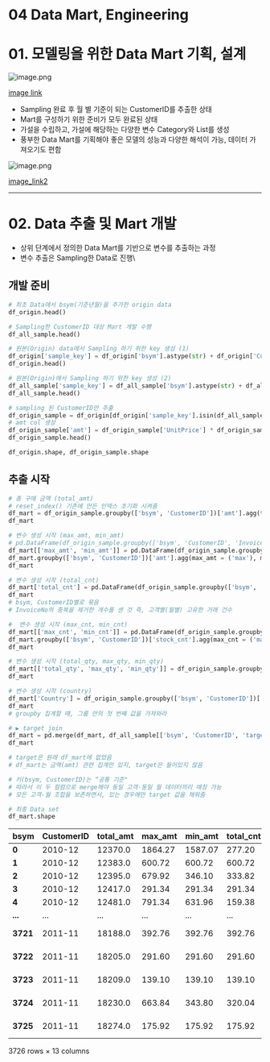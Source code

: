 # 04 Data Mart, Engineering

# 01. 모델링을 위한 Data Mart 기획, 설계

![image.png](attachment:feb61690-7e95-4f82-9e7f-1ae305596100:image.png)

[image link](https://drive.google.com/uc?id=1XB6sIcr1m1_5b6mvrFqun8iaMbOv4pkH)

- Sampling 완료 후 월 별 기준이 되는 CustomerID를 추출한 상태
- Mart를 구성하기 위한 준비가 모두 완료된 상태
- 가설을 수립하고, 가설에 해당하는 다양한 변수 Category와 List를 생성
- 풍부한 Data Mart를 기획해야 좋은 모델의 성능과 다양한 해석이 가능, 데이터 가져오기도 편함

![image.png](attachment:010fb807-af9d-45c6-89a9-f4984c8e68d5:image.png)

[image_link2](https://drive.google.com/uc?id=1BbiKwpqO20wrAx_yCZJ9AKXyYQrL7Tig)

---

# 02. **Data 추출 및 Mart 개발**

- 상위 단계에서 정의한 Data Mart를 기반으로 변수를 추출하는 과정
- 변수 추출은 Sampling한 Data로 진행\

## 개발 준비

```python
# 최초 Data에서 bsym(기준년월)을 추가한 origin data
df_origin.head()

# Sampling한 CustomerID 대상 Mart 개발 수행
df_all_sample.head()

# 원본(Origin) data에서 Sampling 하기 위한 key 생성 (1)
df_origin['sample_key'] = df_origin['bsym'].astype(str) + df_origin['CustomerID'].astype(str)
df_origin.head()

# 원본(Origin)에서 Sampling 하기 위한 key 생성 (2)
df_all_sample['sample_key'] = df_all_sample['bsym'].astype(str) + df_all_sample['CustomerID'].astype(str)
df_all_sample.head()

# sampling 된 CustomerID만 추출
df_origin_sample = df_origin[df_origin['sample_key'].isin(df_all_sample['sample_key'])]
# amt col 생성
df_origin_sample['amt'] = df_origin_sample['UnitPrice'] * df_origin_sample['Quantity']
df_origin_sample.head()

df_origin.shape, df_origin_sample.shape
```

## 추출 시작

```python
# 총 구매 금액 (total_amt)
# reset_index() 기존에 만든 인덱스 초기화 시켜줌
df_mart = df_origin_sample.groupby(['bsym', 'CustomerID'])['amt'].agg(total_amt = ('sum')).reset_index()
df_mart

# 변수 생성 시작 (max_amt, min_amt)
# pd.DataFrame(df_origin_sample.groupby(['bsym', 'CustomerID', 'InvoiceNo'])['amt'].agg(amt = ('sum')).reset_index()).groupby(['bsym', 'CustomerID'])['amt'].agg(max_amt = ('max')).reset_index()
df_mart[['max_amt', 'min_amt']] = pd.DataFrame(df_origin_sample.groupby(['bsym', 'CustomerID', 'InvoiceNo'])['amt'].agg(amt = ('sum')).reset_index())
df_mart.groupby(['bsym', 'CustomerID'])['amt'].agg(max_amt = ('max'), min_amt = ('min')).reset_index()[['max_amt', 'min_amt']]
df_mart

# 변수 생성 시작 (total_cnt)
df_mart['total_cnt'] = pd.DataFrame(df_origin_sample.groupby(['bsym', 'CustomerID'])['InvoiceNo'].agg(total_cnt = ('nunique'))).reset_index()['total_cnt']
df_mart
# bsym, CustomerID별로 묶음
# InvoiceNo의 중복을 제거한 개수를 센 것 즉, 고객별(월별) 고유한 거래 건수

#  변수 생성 시작 (max_cnt, min_cnt)
df_mart[['max_cnt', 'min_cnt']] = pd.DataFrame(df_origin_sample.groupby(['bsym', 'CustomerID', 'InvoiceNo'])['StockCode'].agg(stock_cnt = 'nunique').reset_index())
df_mart.groupby(['bsym', 'CustomerID'])['stock_cnt'].agg(max_cnt = ('max'), min_cnt = ('min')).reset_index()[['max_cnt', 'min_cnt']]
df_mart

# 변수 생성 시작 (total_qty, max_qty, min_qty)
df_mart[['total_qty', 'max_qty', 'min_qty']] = df_origin_sample.groupby(['bsym', 'CustomerID'])['Quantity'].agg(total_qty = 'sum', max_qty = 'max', min_qty = 'min').reset_index()[['total_qty', 'max_qty', 'min_qty']]
df_mart

# 변수 생성 시작 (country)
df_mart['Country'] = df_origin_sample.groupby(['bsym', 'CustomerID'])['Country'].agg(country = 'first').reset_index()['country']
df_mart
# groupby 집계할 때, 그룹 안의 첫 번째 값을 가져와라

# ▶ target join
df_mart = pd.merge(df_mart, df_all_sample[['bsym', 'CustomerID', 'target']], how='left', on=['bsym', 'CustomerID'])
df_mart

# target은 원래 df_mart에 없었음
# df_mart는 금액(amt) 관련 집계만 있지, target은 들어있지 않음

# 키(bsym, CustomerID)는 “공통 기준"
# 따라서 이 두 컬럼으로 merge해야 동일 고객·동일 월 데이터끼리 매칭 가능
# 모든 고객-월 조합을 보존하면서, 있는 경우에만 target 값을 채워줌

# 최종 Data set
df_mart.shape
```

| **bsym** | **CustomerID** | **total_amt** | **max_amt** | **min_amt** | **total_cnt** | **max_cnt** | **min_cnt** | **total_qty** | **max_qty** | **min_qty** | **Country** | **target** |
| --- | --- | --- | --- | --- | --- | --- | --- | --- | --- | --- | --- | --- |
| **0** | 2010-12 | 12370.0 | 1864.27 | 1587.07 | 277.20 | 2 | 82 | 8 | 967 | 96 | 1 | Cyprus |
| **1** | 2010-12 | 12383.0 | 600.72 | 600.72 | 600.72 | 1 | 37 | 37 | 754 | 100 | 3 | Belgium |
| **2** | 2010-12 | 12395.0 | 679.92 | 346.10 | 333.82 | 2 | 19 | 12 | 753 | 120 | 1 | Belgium |
| **3** | 2010-12 | 12417.0 | 291.34 | 291.34 | 291.34 | 1 | 11 | 11 | 60 | 16 | 2 | Belgium |
| **4** | 2010-12 | 12481.0 | 791.34 | 631.96 | 159.38 | 2 | 12 | 10 | 319 | 48 | 1 | Germany |
| **...** | ... | ... | ... | ... | ... | ... | ... | ... | ... | ... | ... | ... |
| **3721** | 2011-11 | 18188.0 | 392.76 | 392.76 | 392.76 | 1 | 13 | 13 | 268 | 60 | 4 | United Kingdom |
| **3722** | 2011-11 | 18205.0 | 291.60 | 291.60 | 291.60 | 1 | 17 | 17 | 116 | 24 | 2 | United Kingdom |
| **3723** | 2011-11 | 18209.0 | 139.10 | 139.10 | 139.10 | 1 | 8 | 8 | 58 | 12 | 3 | United Kingdom |
| **3724** | 2011-11 | 18230.0 | 663.84 | 343.80 | 320.04 | 2 | 11 | 6 | 286 | 48 | 4 | United Kingdom |
| **3725** | 2011-11 | 18274.0 | 175.92 | 175.92 | 175.92 | 1 | 11 | 11 | 88 | 18 | 1 | United Kingdom |

3726 rows × 13 columns
